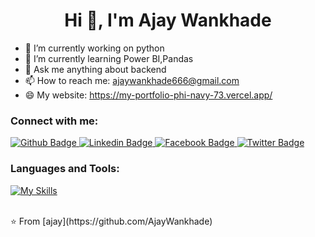  <h1 align="center">Hi 👋, I'm Ajay Wankhade</h1>

- 🔭 I’m currently working on python
- 🌱 I’m currently learning Power BI,Pandas
- 💬 Ask me anything about backend
- 📫 How to reach me: ajaywankhade666@gmail.com
- 😄 My website: https://my-portfolio-phi-navy-73.vercel.app/

  
### Connect with me:
<div id="badges">
  <a href="https://github.com/AjayWankhade">
    <img src="https://img.shields.io/badge/Github-white?style=for-the-badge&logo=Github&logoColor=black" alt="Github Badge"/>
  </a>
<!--   <a href="https://www.youtube.com/channel/UCzvRaprYPhvAplMK36Gu0kw">
    <img src="https://img.shields.io/badge/YouTube-red?style=for-the-badge&logo=youtube&logoColor=white" alt="Youtube Badge"/>
  </a> -->
   <a href="https://www.linkedin.com/in/ajay-wankhade">
    <img src="https://img.shields.io/badge/Instagram-purple?style=for-the-badge&logo=linkedin&logoColor=white" alt="Linkedin Badge"/>
  </a>
   <a href="https://fb.com/ajaywankhade">
    <img src="https://img.shields.io/badge/Facebook-blue?style=for-the-badge&logo=facebook&logoColor=white" alt="Facebook Badge"/>
  </a>
   <a href="https://twitter.com/ajay">
    <img src="https://img.shields.io/badge/Twitter-blue?style=for-the-badge&logo=twitter&logoColor=white" alt="Twitter Badge"/>
  </a>
</div>

### Languages and Tools:
[![My Skills](https://skillicons.dev/icons?i=python,linux,firebase,github,git,postman,react,xd&perline=5)](https://skillicons.dev)





<br>
⭐️ From [ajay](https://github.com/AjayWankhade)
